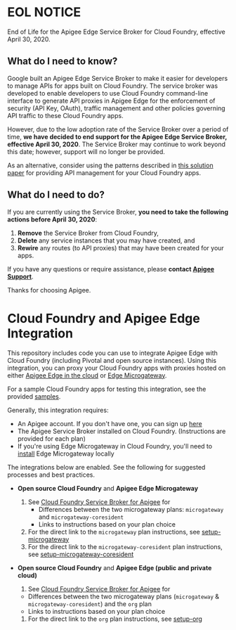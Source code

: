 # EOL NOTICE
End of Life for the Apigee Edge Service Broker for Cloud Foundry, effective April 30, 2020.

## What do I need to know?
Google built an Apigee Edge Service Broker to make it easier for developers to manage APIs for apps built on Cloud Foundry. The service broker was developed to enable developers to use Cloud Foundry command-line interface to generate API proxies in Apigee Edge for the enforcement of security (API Key, OAuth), traffic management and other policies governing API traffic to these Cloud Foundry apps.

However, due to the low adoption rate of the Service Broker over a period of time, **we have decided to end support for the Apigee Edge Service Broker, effective April 30, 2020**. The Service Broker may continue to work beyond this date; however, support will no longer be provided.

As an alternative, consider using the patterns described in [this solution paper](https://www.google.com/appserve/mkt/proof/p/AFnwnKXz_mjcoqwyim8JdSRY9Drh3TkGUdFlTScnWUUt3ULSX9iJUvtrP0NE2Q31wVNYrHT1JKH--DAUmca138x4D5M06jtdcVOMAnvbtQt7NEBwDpNw5vuwUcGR-EXvZThO1SsEnZeIaAkoVLsvFuw) for providing API management for your Cloud Foundry apps.

## What do I need to do?
If you are currently using the Service Broker, **you need to take the following actions before April 30, 2020**:

1. **Remove** the Service Broker from Cloud Foundry,
1. **Delete** any service instances that you may have created, and
1. **Rewire** any routes (to API proxies) that may have been created for your apps.

If you have any questions or require assistance, please **contact [Apigee Support](https://www.google.com/appserve/mkt/proof/p/AFnwnKXf75uu4CQ95vYWsWSXPug4ZrksYr4xWJ52V2kcjjam3BTitYhuVVnecXYLhrRz0MBNyPquNBUDtnb50hJ-54TUi9ILhWG4mo1NNQ)**.

Thanks for choosing Apigee.

# Cloud Foundry and Apigee Edge Integration

This repository includes code you can use to integrate Apigee Edge with Cloud Foundry (including Pivotal and open source instances). Using this integration, you can proxy your Cloud Foundry apps with proxies hosted on either [Apigee Edge in the cloud](http://docs.apigee.com/api-services/content/what-apigee-edge) or [Edge Microgateway](http://docs.apigee.com/microgateway/latest/overview-edge-microgateway).

For a sample Cloud Foundry apps for testing this integration, see the provided [samples](samples).

Generally, this integration requires:

- An Apigee account. If you don't have one, you can sign up [here](https://login.apigee.com/sign_up)
- The Apigee Service Broker installed on Cloud Foundry. (Instructions are provided for each plan)
- If you're using Edge Microgateway in Cloud Foundry, you'll need to [install](http://docs.apigee.com/microgateway/latest/installing-edge-microgateway) Edge Microgateway locally

The integrations below are enabled. See the following for suggested processes and best practices.

- **Open source Cloud Foundry** and **Apigee Edge Microgateway**
  1. See [Cloud Foundry Service Broker for Apigee](apigee-cf-service-broker) for
     - Differences between the two microgateway plans: `microgateway` and  `microgateway-coresident`
     - Links to instructions based on your plan choice
  1. For the direct link to the `microgateway` plan instructions, see [setup-microgateway](docs/setup-microgateway.md)
  1. For the direct link to the `microgateway-coresident` plan instructions, see [setup-microgateway-coresident](docs/setup-microgateway-coresident.md)


- **Open source Cloud Foundry** and **Apigee Edge (public and private cloud)**
  1. See [Cloud Foundry Service Broker for Apigee](apigee-cf-service-broker) for
    - Differences between the two microgateway plans (`microgateway` & `microgateway-coresident`) and the `org` plan
    - Links to instructions based on your plan choice
  1. For the direct link to the `org` plan instructions, see [setup-org](docs/setup-org.md)
